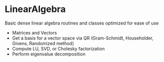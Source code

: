 # LinearAlgebra
Basic dense linear algebra routines and classes optimized for ease of use
- Matrices and Vectors
- Get a basis for a vector space via QR (Gram-Schmidt, Householder, Givens, Randomized method)
- Compute LU, SVD, or Cholesky factorization
- Perform eigenvalue decomposition
